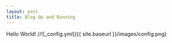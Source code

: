```yaml
---
layout: post
title: Blog Up and Running
---
```


Hello World!
//![_config.yml]({{ site.baseurl }}/images/config.png)